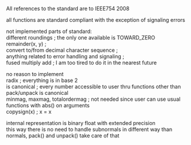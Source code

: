 All references to the standard are to IEEE754 2008 

all functions are standard compliant with the exception of signaling errors

not implemented parts of standard:  
	different roundings                              ; the only one available is TOWARD_ZERO  
	remainder(x, y)                                  ;  
	convert to/from decimal character sequence       ;  
	anything related to error handling and signaling ;  
	fused multiply add                               ; I am too tired to do it in the nearest future  
  
no reason to implement   
	radix                                            ; everything is in base 2   
	is canonical                                     ; every number accessible to user thru functions other than pack/unpack is canonical  
	minmag, maxmag, totalordermag                    ; not needed since user can use usual functions with abs() on arguments  
	copysign(x)                                      ; x = x   


internal representation is binary float with extended precision  
this way there is no need to handle subnormals in different way than normals, pack() and unpack() take care of that   


